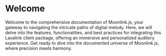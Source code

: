 # Welcome
Welcome to the comprehensive documentation of Moonlink.js, your gateway to navigating the intricate paths of digital melody. Here, we will delve into the features, functionalities, and best practices for integrating this Lavalink client package, offering an immersive and personalized auditory experience. Get ready to dive into the documented universe of Moonlink.js, where precision meets harmony.
